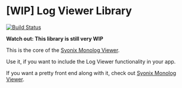 # [WIP] Log Viewer Library
[![Build Status](https://travis-ci.org/Syonix/log-viewer-lib.svg?branch=master)](https://travis-ci.org/Syonix/log-viewer-lib)

**Watch out: This library is still very WIP**

This is the core of the [Syonix Monolog Viewer](https://github.com/Syonix/monolog-viewer).

Use it, if you want to include the Log Viewer functionality in your app. 

If you want a pretty front end along with it, check out [Syonix Monolog Viewer](https://github.com/Syonix/monolog-viewer).
